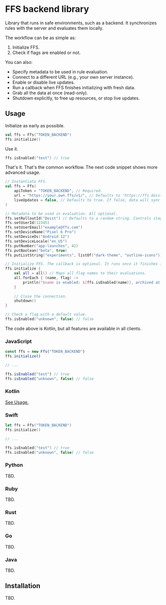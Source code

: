 # FFS backend library

Library that runs in safe environments, such as a backend. It synchronizes rules with the server and evaluates them locally.

The workflow can be as simple as:

1. Initialize FFS.
2. Check if flags are enabled or not.

You can also:

- Specify metadata to be used in rule evaluation.
- Connect to a different URL (e.g., your own server instance).
- Enable or disable live updates.
- Run a callback when FFS finishes initializing with fresh data.
- Grab all the data at once (read-only).
- Shutdown explicitly, to free up resources, or stop live updates.

## Usage

Initialize as early as possible.

```kotlin
val ffs = Ffs("TOKEN_BACKEND")
ffs.initialize()
```

Use it.

```kotlin
ffs.isEnabled("test") // true
```

That's it. That's the common workflow. The next code snippet shows more advanced usage.

```kotlin
// Instantiate FFS.
val ffs = Ffs(
    apiToken = "TOKEN_BACKEND", // Required.
    url = "https://your.own.ffs/v1/", // Defaults to "https://ffs.doist.com".
    liveUpdates = false, // Defaults to true. If false, data will sync once.
)

// Metadata to be used in evaluation. All optional.
ffs.setRolloutId("Doist") // Defaults to a random string. Controls staged rollouts.
ffs.setUserId(12345)
ffs.setUserEmail("example@ffs.com")
ffs.setDeviceName("Pixel 6 Pro")
ffs.setDeviceOs("Android 12")
ffs.setDeviceLocale("en_US")
ffs.putNumber("app-launches", 42)
ffs.putBoolean("beta", true)
ffs.putListString("experiments", listOf("dark-theme", "outline-icons"))

// Initialize FFS. The callback is optional. It runs once it finishes initializing.
ffs.initialize {
    val all = all() // Maps all flag names to their evaluations.
    all.forEach { (name, flag) ->
        println("$name is enabled: ${ffs.isEnabled(name)}, archived at: ${flag.archived_at}")
    }
    
    // Close the connection.
    shutdown()
}

// Check a flag with a default value.
ffs.isEnabled("unknown", false) // false
```

The code above is Kotlin, but all features are available in all clients.

### JavaScript

```javascript
const ffs = new Ffs("TOKEN_BACKEND")
ffs.initialize()

// ...

ffs.isEnabled("test") // true
ffs.isEnabled("unknown", false) // false
```

### Kotlin

[See Usage.](#usage)

### Swift

```swift
let ffs = Ffs("TOKEN_BACKEND")
ffs.initialize()

// ...

ffs.isEnabled("test") // true
ffs.isEnabled("unknown", false) // false
```

### Python

TBD.

### Ruby

TBD.

### Rust

TBD.

### Go

TBD.

### Java

TBD.

## Installation

TBD.
